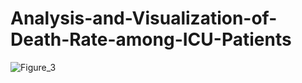 # Analysis-and-Visualization-of-Death-Rate-among-ICU-Patients

![Figure_3](https://github.com/dnyaneshwar9595/Analysis-and-Visualization-of-Death-Rate-among-ICU-Patients/assets/120622138/acb923cf-d356-4807-923a-df8a7a11b18d)



